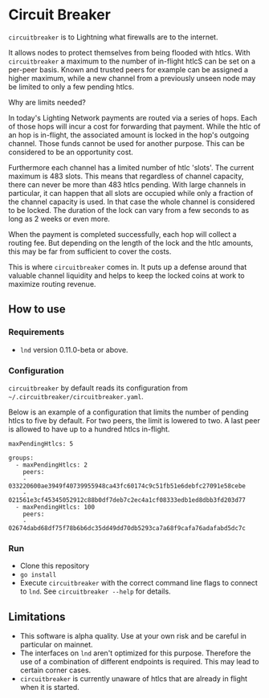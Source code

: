 # Circuit Breaker

`circuitbreaker` is to Lightning what firewalls are to the internet.

It allows nodes to protect themselves from being flooded with htlcs. With
`circuitbreaker` a maximum to the number of in-flight htlcS can be set on a
per-peer basis. Known and trusted peers for example can be assigned a higher
maximum, while a new channel from a previously unseen node may be limited to
only a few pending htlcs.

Why are limits needed?

In today's Lighting Network payments are routed via a series of hops. Each of
those hops will incur a cost for forwarding that payment. While the htlc of an
hop is in-flight, the associated amount is locked in the hop's outgoing channel.
Those funds cannot be used for another purpose. This can be considered to be an
opportunity cost.

Furthermore each channel has a limited number of htlc 'slots'. The current
maximum is 483 slots. This means that regardless of channel capacity, there can
never be more than 483 htlcs pending. With large channels in particular, it can
happen that all slots are occupied while only a fraction of the channel capacity
is used. In that case the whole channel is considered to be locked. The duration
of the lock can vary from a few seconds to as long as 2 weeks or even more.

When the payment is completed successfully, each hop will collect a routing fee.
But depending on the length of the lock and the htlc amounts, this may be far
from sufficient to cover the costs.

This is where `circuitbreaker` comes in. It puts up a defense around that
valuable channel liquidity and helps to keep the locked coins at work to
maximize routing revenue.

## How to use

### Requirements
* `lnd` version 0.11.0-beta or above.

### Configuration
`circuitbreaker` by default reads its configuration from `~/.circuitbreaker/circuitbreaker.yaml`. 

Below is an example of a configuration that limits the number of pending htlcs
to five by default. For two peers, the limit is lowered to two. A last peer is
allowed to have up to a hundred htlcs in-flight.
```
maxPendingHtlcs: 5

groups:
  - maxPendingHtlcs: 2
    peers:
    - 033220600ae3949f40739955948ca43fc60174c9c51fb51e6debfc27091e58cebe
    - 021561e3cf45345052912c88b0df7deb7c2ec4a1cf08333edb1ed8dbb3fd203d77
  - maxPendingHtlcs: 100
    peers:
    - 02674dabd68df75f78b6b6dc35dd49dd70db5293ca7a68f9cafa76adafabd5dc7c
```

### Run

* Clone this repository
* `go install`
* Execute `circuitbreaker` with the correct command line flags to connect to
  `lnd`. See `circuitbreaker --help` for details.

## Limitations
* This software is alpha quality. Use at your own risk and be careful in particular on mainnet.
* The interfaces on `lnd` aren't optimized for this purpose. Therefore the use
  of a combination of different endpoints is required. This may lead to certain
  corner cases.
* `circuitbreaker` is currently unaware of htlcs that are already in flight when
  it is started.